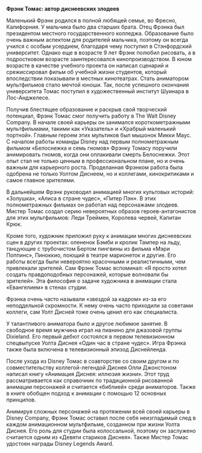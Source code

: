 **Фрэнк Томас: автор диснеевских злодеев**

Маленький Фрэнк родился в полной любящей семье, во Фресно, Калифорния. У мальчика было два старших брата. Отец Фрэнка был президентом местного государственного колледжа. Образование было очень важным аспектом для родителей мальчика, поэтому он всегда учился с особым усердием, благодаря чему поступил в Стэнфордский университет. Однако еще в возрасте 9 лет Фрэнк полюбил рисовать, а в подростковом возрасте заинтересовался кинопроизводством. В юном возрасте в качестве учебного проекта он написал сценарий и срежиссировал фильм об учебной жизни студентов, который впоследствии показывали в местных кинотеатрах. Стать аниматором мультфильмов стало мечтой юноши. Так, после успешного окончания университета Томас поступил в художественный институт Шуинара в Лос-Анджелесе.

Получив блестящее образование и раскрыв свой творческий потенциал, Фрэнк Томас смог получить работу в The Walt Disney Company. В начале своей карьеры он занимался короткометражными мультфильмами, такими как «Указатель» и «Храбрый маленький портной». Главным героем этих мультиков был мышонок Микки Маус. С началом работы команды Disney над первым полнометражным фильмом «Белоснежка и семь гномов» Фрэнку Томасу поручили анимировать гномов, когда они оплакивали смерть Белоснежки. Этот опыт стал не только ценным в профессиональном плане, но и очень важным для карьерного роста. Проделанная Фрэнком работа была одобрена не только Уолтом Диснеем, но и коллегами, кинокритиками и самое главное зрителями. 

В дальнейшем Фрэнк руководил анимацией многих культовых историй: «Золушка», «Алиса в стране чудес», «Питер Пэн». В этих полнометражных фильмах он работал над персонажами злодеев. Мистер Томас создал серию невероятных образов героев-антагонистов для этих мультфильмов: Леди Треймен, Королева червей, Капитан Крюк.

Кроме того, художник приложил руку к анимации многих диснеевских сцен в других проектах: олененок Бэмби и кролик Тампер на льду, танцующие с трубочистом Бертом пингвины из фильма «Мэри Поппинс», Пиноккио, поющий в театре марионеток и другие. Его работы всегда были невероятно красочными и реалистичными, чем привлекали зрителей. Сам Фрэнк Томас вспоминал: «Я просто хотел создать правдоподобных персонажей, которые волновали бы зрителей». Эта философия о задаче художника в анимации стала «Евангелием» в стенах студии.  

Фрэнка очень часто называли «звездой за кадром» из-за его неподдельной скромности. К нему очень часто приходили за советами коллеги, сам Уолт Дисней тоже очень ценил его как специалиста. 

У талантливого аниматора было и другое любимое занятие. В свободное время мужчина играл на пианино для джазовой группы Dixieland. Его первый дебют состоялся в первом телевизионном спецвыпуске Уолта Диснея «Один час в стране чудес». Игра Фрэнка также была включена в телевизионный эпизод Диснейленда. 

После ухода из Disney Томас в соавторстве со своим другом и по совместительству коллегой-легендой Диснея Олли Джонстоном написал книгу «Анимация Диснея: иллюзия жизни». Этот труд рассматривается как справочник по традиционной рисованной анимации персонажей и считается «библией» среди аниматоров. Также в книге обобщен подход к анимации с помощью 12 основных принципов. 

Анимируя сложных персонажей на протяжении всей своей карьеры в Disney Company, Фрэнк Томас оставил после себя неизгладимый след в каждом анимационном мультфильме, созданном при жизни Уолта Диснея. Его роль для студии была колоссальной, поэтому он заслужено считается одним из «Девяти стариков Диснея». Также Мистер Томас удостоен награды Disney Legends Award.

